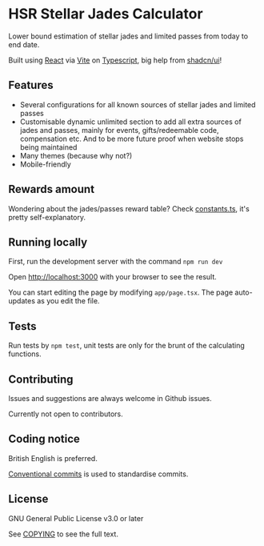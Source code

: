 # HSR Stellar Jades Calculator

Lower bound estimation of stellar jades and limited passes from today to end date.

Built using [React](https://react.dev/) via [Vite](https://vite.dev/) on [Typescript](https://www.typescriptlang.org/), big help from [shadcn/ui](https://ui.shadcn.com/)!

## Features

- Several configurations for all known sources of stellar jades and limited passes
- Customisable dynamic unlimited section to add all extra sources of jades and passes, mainly for events, gifts/redeemable code, compensation etc. And to be more future proof when website stops being maintained
- Many themes (because why not?)
- Mobile-friendly

## Rewards amount

Wondering about the jades/passes reward table? Check [constants.ts](/src/lib/constants.ts), it's pretty self-explanatory.

## Running locally

First, run the development server with the command `npm run dev`

Open [http://localhost:3000](http://localhost:3000) with your browser to see the result.

You can start editing the page by modifying `app/page.tsx`. The page auto-updates as you edit the file.

## Tests

Run tests by `npm test`, unit tests are only for the brunt of the calculating functions.

## Contributing

Issues and suggestions are always welcome in Github issues.

Currently not open to contributors.

## Coding notice

British English is preferred.

[Conventional commits](https://www.conventionalcommits.org/) is used to standardise commits.

## License

GNU General Public License v3.0 or later

See [COPYING](COPYING) to see the full text.
